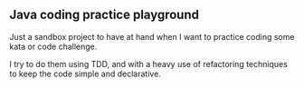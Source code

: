 ## Java coding practice playground

Just a sandbox project to have at hand when I want to 
practice coding some kata or code challenge.

I try to do them using TDD, and with a heavy use of
refactoring techniques to keep the code simple 
and declarative.
